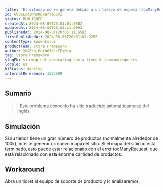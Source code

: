```yaml
---
title: 'El sitemap no se genera debido a un tiempo de espera (tooManyRequests)'
id: 60BSLo3INhsKDkarla38VZ
status: PUBLISHED
createdAt: 2024-08-06T20:01:01.080Z
updatedAt: 2024-08-06T20:05:11.699Z
publishedAt: 2024-08-06T20:05:11.699Z
firstPublishedAt: 2024-08-06T20:01:01.925Z
contentType: knownIssue
productTeam: Store Framework
author: 2mXZkbi0oi061KicTExNjo
tag: Store Framework
slugEN: sitemap-not-generating-due-a-timeout-toomanyrequests
locale: es
kiStatus: Backlog
internalReference: 1077009
---
```


## Sumario

>ℹ️ Este problema conocido ha sido traducido automáticamente del inglés.



## Simulación


Si su tienda tiene un gran número de productos (normalmente alrededor de 100k), intente generar un nuevo mapa del sitio. Si el mapa del sitio no está terminado, esto puede estar relacionado con el error tooManyRequest, que está relacionado con esta enorme cantidad de productos.



## Workaround


Abra un ticket al equipo de soporte de producto y lo analizaremos.





